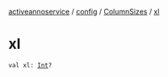 [activeannoservice](../../index.md) / [config](../index.md) / [ColumnSizes](index.md) / [xl](./xl.md)

# xl

`val xl: `[`Int`](https://kotlinlang.org/api/latest/jvm/stdlib/kotlin/-int/index.html)`?`